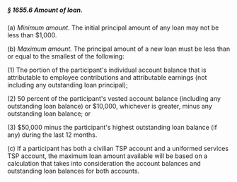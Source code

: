 ##### § 1655.6 Amount of loan. #####

(a) *Minimum amount.* The initial principal amount of any loan may not be less than $1,000.

(b) *Maximum amount.* The principal amount of a new loan must be less than or equal to the smallest of the following:

(1) The portion of the participant's individual account balance that is attributable to employee contributions and attributable earnings (not including any outstanding loan principal);

(2) 50 percent of the participant's vested account balance (including any outstanding loan balance) or $10,000, whichever is greater, minus any outstanding loan balance; or

(3) $50,000 minus the participant's highest outstanding loan balance (if any) during the last 12 months.

(c) If a participant has both a civilian TSP account and a uniformed services TSP account, the maximum loan amount available will be based on a calculation that takes into consideration the account balances and outstanding loan balances for both accounts.